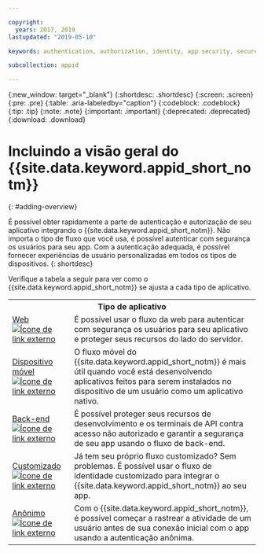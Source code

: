 ```yaml
---

copyright:
  years: 2017, 2019
lastupdated: "2019-05-10"

keywords: authentication, authorization, identity, app security, secure, application identity, app to app, access token

subcollection: appid

---
```


{:new_window: target="_blank"}
{:shortdesc: .shortdesc}
{:screen: .screen}
{:pre: .pre}
{:table: .aria-labeledby="caption"}
{:codeblock: .codeblock}
{:tip: .tip}
{:note: .note}
{:important: .important}
{:deprecated: .deprecated}
{:download: .download}


# Incluindo a visão geral do {{site.data.keyword.appid_short_notm}}
{: #adding-overview}


É possível obter rapidamente a parte de autenticação e autorização de seu aplicativo integrando o {{site.data.keyword.appid_short_notm}}. Não importa o tipo de fluxo que você usa, é possível autenticar com segurança os usuários para seu app. Com a autenticação adequada, é possível fornecer experiências de usuário personalizadas em todos os tipos de dispositivos.
{: shortdesc}


Verifique a tabela a seguir para ver como o {{site.data.keyword.appid_short_notm}} se ajusta a cada tipo de aplicativo.

<table>
    <tr>
        <th colspan=2>Tipo de aplicativo</th>
    </tr>
    <tr>
        <td><a href="/docs/services/appid?topic=appid-web-apps#web-apps" target="_blank">Web <img src="../../icons/launch-glyph.svg" alt="Ícone de link externo"></a></td>
        <td>É possível usar o fluxo da web para autenticar com segurança os usuários para seu aplicativo e proteger seus recursos do lado do servidor.</td>
    </tr>
    <tr>
        <td><a href="/docs/services/appid?topic=appid-mobile-apps#mobile-apps" target="_blank">Dispositivo móvel <img src="../../icons/launch-glyph.svg" alt="Ícone de link externo"></a></td>
        <td>O fluxo móvel do {{site.data.keyword.appid_short_notm}} é mais útil quando você está desenvolvendo aplicativos feitos para serem instalados no dispositivo de um usuário como um aplicativo nativo.</td>
    </tr>
    <tr>
        <td><a href="/docs/services/appid?topic=appid-backend#backend" target="_blank">Back-end <img src="../../icons/launch-glyph.svg" alt="Ícone de link externo"></a></td>
        <td>É possível proteger seus recursos de desenvolvimento e os terminais de API contra acesso não autorizado e garantir a segurança de seu app usando o fluxo de back-end.</td>
    </tr>
    <tr>
        <td><a href="/docs/services/appid?topic=appid-custom-auth#custom-auth" target="_blank">Customizado <img src="../../icons/launch-glyph.svg" alt="Ícone de link externo"></a></td>
        <td>Já tem seu próprio fluxo customizado? Sem problemas. É possível usar o fluxo de identidade customizado para integrar o {{site.data.keyword.appid_short_notm}} ao seu app.</td>
    </tr>
    <tr>
        <td><a href="/docs/services/appid?topic=appid-anonymous#anonymous" target="_blank">Anônimo <img src="../../icons/launch-glyph.svg" alt="Ícone de link externo"></a></td>
        <td>Com o {{site.data.keyword.appid_short_notm}}, é possível começar a rastrear a atividade de um usuário antes de sua conexão inicial com o app usando a autenticação anônima.</td>
    </tr>
</table>
